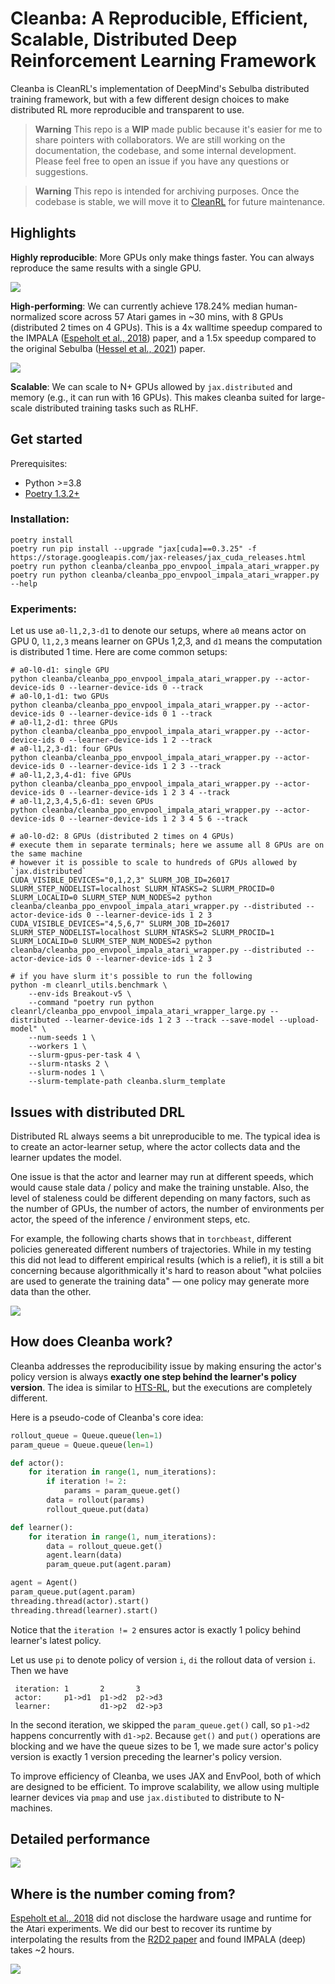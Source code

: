 # Cleanba: A Reproducible, Efficient, Scalable, Distributed Deep Reinforcement Learning Framework

Cleanba is CleanRL's implementation of DeepMind's Sebulba distributed training framework, but with a few different design choices to make distributed RL more reproducible and transparent to use.

>**Warning** This repo is a **WIP** made public because it's easier for me to share pointers with collaborators. We are still working on the documentation, the codebase, and some internal development. Please feel free to open an issue if you have any questions or suggestions.

>**Warning** This repo is intended for archiving purposes. Once the codebase is stable, we will move it to [CleanRL](https://github.com/vwxyzjn/cleanrl) for future maintenance.

## Highlights


**Highly reproducible**: More GPUs only make things faster. You can always reproduce the same results with a single GPU.

![](static/reproducibility.png)

**High-performing**: We can currently achieve 178.24% median human-normalized score across 57 Atari games in ~30 mins, with 8 GPUs (distributed 2 times on 4 GPUs). This is a 4x walltime speedup compared to the IMPALA ([Espeholt et al., 2018](https://arxiv.org/abs/1802.01561)) paper, and a 1.5x speedup compared to the original Sebulba ([Hessel et al., 2021](https://arxiv.org/pdf/2104.06272.pdf)) paper.

![](static/hns.png)

**Scalable**: We can scale to N+ GPUs allowed by `jax.distributed` and memory (e.g., it can run with 16 GPUs). This makes cleanba suited for large-scale distributed training tasks such as RLHF.




## Get started

Prerequisites:
* Python >=3.8
* [Poetry 1.3.2+](https://python-poetry.org)


### Installation:
```
poetry install
poetry run pip install --upgrade "jax[cuda]==0.3.25" -f https://storage.googleapis.com/jax-releases/jax_cuda_releases.html
poetry run python cleanba/cleanba_ppo_envpool_impala_atari_wrapper.py
poetry run python cleanba/cleanba_ppo_envpool_impala_atari_wrapper.py --help
```

### Experiments:

Let us use `a0-l1,2,3-d1` to denote our setups, where `a0` means actor on GPU 0, `l1,2,3` means learner on GPUs 1,2,3, and `d1` means the computation is distributed 1 time.
Here are come common setups:

```
# a0-l0-d1: single GPU
python cleanba/cleanba_ppo_envpool_impala_atari_wrapper.py --actor-device-ids 0 --learner-device-ids 0 --track
# a0-l0,1-d1: two GPUs
python cleanba/cleanba_ppo_envpool_impala_atari_wrapper.py --actor-device-ids 0 --learner-device-ids 0 1 --track
# a0-l1,2-d1: three GPUs
python cleanba/cleanba_ppo_envpool_impala_atari_wrapper.py --actor-device-ids 0 --learner-device-ids 1 2 --track
# a0-l1,2,3-d1: four GPUs
python cleanba/cleanba_ppo_envpool_impala_atari_wrapper.py --actor-device-ids 0 --learner-device-ids 1 2 3 --track
# a0-l1,2,3,4-d1: five GPUs
python cleanba/cleanba_ppo_envpool_impala_atari_wrapper.py --actor-device-ids 0 --learner-device-ids 1 2 3 4 --track
# a0-l1,2,3,4,5,6-d1: seven GPUs
python cleanba/cleanba_ppo_envpool_impala_atari_wrapper.py --actor-device-ids 0 --learner-device-ids 1 2 3 4 5 6 --track

# a0-l0-d2: 8 GPUs (distributed 2 times on 4 GPUs)
# execute them in separate terminals; here we assume all 8 GPUs are on the same machine
# however it is possible to scale to hundreds of GPUs allowed by `jax.distributed`
CUDA_VISIBLE_DEVICES="0,1,2,3" SLURM_JOB_ID=26017 SLURM_STEP_NODELIST=localhost SLURM_NTASKS=2 SLURM_PROCID=0 SLURM_LOCALID=0 SLURM_STEP_NUM_NODES=2 python cleanba/cleanba_ppo_envpool_impala_atari_wrapper.py --distributed --actor-device-ids 0 --learner-device-ids 1 2 3
CUDA_VISIBLE_DEVICES="4,5,6,7" SLURM_JOB_ID=26017 SLURM_STEP_NODELIST=localhost SLURM_NTASKS=2 SLURM_PROCID=1 SLURM_LOCALID=0 SLURM_STEP_NUM_NODES=2 python cleanba/cleanba_ppo_envpool_impala_atari_wrapper.py --distributed --actor-device-ids 0 --learner-device-ids 1 2 3

# if you have slurm it's possible to run the following
python -m cleanrl_utils.benchmark \
    --env-ids Breakout-v5 \
    --command "poetry run python cleanrl/cleanba_ppo_envpool_impala_atari_wrapper_large.py --distributed --learner-device-ids 1 2 3 --track --save-model --upload-model" \
    --num-seeds 1 \
    --workers 1 \
    --slurm-gpus-per-task 4 \
    --slurm-ntasks 2 \
    --slurm-nodes 1 \
    --slurm-template-path cleanba.slurm_template
```

## Issues with distributed DRL

Distributed RL always seems a bit unreproducible to me. The typical idea is to create an actor-learner setup, where the actor collects data and the learner updates the model. 

One issue is that the actor and learner may run at different speeds, which would cause stale data / policy and make the training unstable. Also, the level of staleness could be different depending on many factors, such as the number of GPUs, the number of actors, the number of environments per actor, the speed of the inference / environment steps, etc.

For example, the following charts shows that in `torchbeast`, different policies genereated different numbers of trajectories. While in my testing this did not lead to different empirical results (which is a relief), it is still a bit concerning because algorithmically it's hard to reason about "what polciies are used to generate the training data" — one policy may generate more data than the other.

![](static/torchbeast.png)

## How does Cleanba work?

Cleanba addresses the reproducibility issue by making ensuring the actor's policy version is always **exactly one step behind the learner's policy version**. The idea is similar to [HTS-RL](https://arxiv.org/abs/2006.14471), but the executions are completely different.

Here is a pseudo-code of Cleanba's core idea:


```python
rollout_queue = Queue.queue(len=1)
param_queue = Queue.queue(len=1)

def actor():
    for iteration in range(1, num_iterations):
        if iteration != 2:
            params = param_queue.get()
        data = rollout(params)
        rollout_queue.put(data)

def learner():
    for iteration in range(1, num_iterations):
        data = rollout_queue.get()
        agent.learn(data)
        param_queue.put(agent.param)

agent = Agent()
param_queue.put(agent.param)
threading.thread(actor).start()
threading.thread(learner).start()
```


Notice that the `iteration != 2` ensures actor is exactly 1 policy behind learner's latest policy.


Let us use `pi` to denote policy of version `i`, `di` the rollout data of version `i`. Then we have

```
 iteration: 1       2       3 
 actor:     p1->d1  p1->d2  p2->d3
 learner:           d1->p2  d2->p3
```

In the second iteration, we skipped the `param_queue.get()` call, so `p1->d2` happens concurrently with `d1->p2`. Because `get()` and `put()` operations are blocking and we have the queue sizes to be 1, we made sure actor's policy version is exactly 1 version preceding the learner's policy version.

To improve efficiency of Cleanba, we uses JAX and EnvPool, both of which are designed to be efficient. To improve scalability, we allow using multiple learner devices via `pmap` and use `jax.distibuted` to distribute to N-machines.


## Detailed performance

![](static/cleanrl_sebulba_ppo_vs_baselines-time.png)

## Where is the number coming from?

[Espeholt et al., 2018](https://arxiv.org/abs/1802.01561) did not disclose the hardware usage and runtime for the Atari experiments. We did our best to recover its runtime by interpolating the results from the [R2D2 paper](https://openreview.net/pdf?id=r1lyTjAqYX) and found IMPALA (deep) takes ~2 hours.

![](static/r2d2_impala.png)